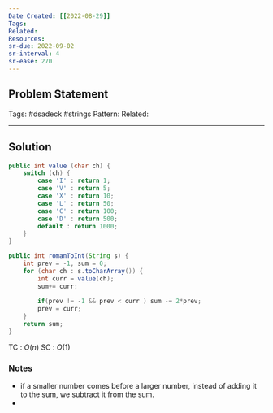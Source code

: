 ```yaml
---
Date Created: [[2022-08-29]]
Tags: 
Related: 
Resources: 
sr-due: 2022-09-02
sr-interval: 4
sr-ease: 270
---
```


## Problem Statement


Tags:  #dsadeck  #strings 
Pattern: 
Related: 

---

## Solution
``` java
public int value (char ch) {
	switch (ch) {
		case 'I' : return 1;
		case 'V' : return 5;
		case 'X' : return 10;
		case 'L' : return 50;
		case 'C' : return 100;
		case 'D' : return 500;
		default : return 1000;
	}
}

public int romanToInt(String s) {
	int prev = -1, sum = 0;
	for (char ch : s.toCharArray()) {
		int curr = value(ch);
		sum+= curr;
		
		if(prev != -1 && prev < curr ) sum -= 2*prev;
		prev = curr;
	}
	return sum;
}
```
TC : $O(n)$
SC : $O(1)$

### Notes
- if a smaller number comes before a larger number, instead of adding it to the sum, we subtract it from the sum.
- 




